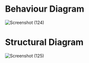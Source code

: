 # Behaviour Diagram
![Screenshot (124)](https://user-images.githubusercontent.com/98868418/157842808-2ae03d30-5ecd-4eca-a1d0-c9be0d0f32e2.png)

# Structural Diagram
![Screenshot (125)](https://user-images.githubusercontent.com/98868418/157891614-8569f78f-60b7-40ff-b1ab-05ae0b19b316.png)
